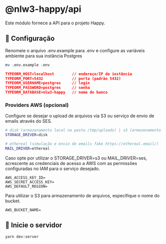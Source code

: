 # @nlw3-happy/api

Este módulo fornece a API para o projeto Happy.

## :wrench: Configuração

Renomeie o arquivo .env.example para .env e configure as variáveis ambiente para sua instância Postgres
```bash
mv .env.example .env
```

```json
TYPEORM_HOST=localhost        // endereço/IP da instância
TYPEORM_PORT=5432             // porta (padrão 5432)
TYPEORM_USERNAME=postgres     // login
TYPEORM_PASSWORD=postgres     // senha
TYPEORM_DATABASE=nlw3-happy   // nome do banco
```

### Providers AWS (opcional)
Configure se desejar o upload de arquivos via S3 ou serviço de envio de emails através do SES.

```bash
# disk (armazenamento local na pasta /tmp/uploads) | s3 (armazenamento cloud na AWS)
STORAGE_DRIVER=disk
```

```bash
# ethereal (simulação e envio de emails fake https://ethereal.email/) | ses (simple email service da aws)
MAIL_DRIVER=ethereal
```

Caso opte por utilizar o STORAGE_DRIVER=s3 ou MAIL_DRIVER=ses, acrescente as credenciais de acesso a AWS com as permissões configuradas no IAM para o serviço desejado.

```
AWS_ACCESS_KEY_ID=
AWS_SECRET_ACCESS_KEY=
AWS_DEFAULT_REGION=
```

Para utilizar o S3 para armazenamento de arquivos, especifique o nome do bucket.
```
AWS_BUCKET_NAME=
```


## :rocket: Inicie o servidor

```
yarn dev:server
```
